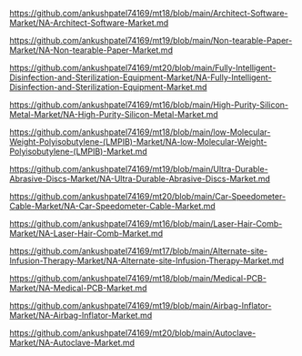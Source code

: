 <p><a href="https://github.com/ankushpatel74169/mt18/blob/main/Architect-Software-Market/NA-Architect-Software-Market.md">https://github.com/ankushpatel74169/mt18/blob/main/Architect-Software-Market/NA-Architect-Software-Market.md</a></p><p><a href="https://github.com/ankushpatel74169/mt19/blob/main/Non-tearable-Paper-Market/NA-Non-tearable-Paper-Market.md">https://github.com/ankushpatel74169/mt19/blob/main/Non-tearable-Paper-Market/NA-Non-tearable-Paper-Market.md</a></p><p><a href="https://github.com/ankushpatel74169/mt20/blob/main/Fully-Intelligent-Disinfection-and-Sterilization-Equipment-Market/NA-Fully-Intelligent-Disinfection-and-Sterilization-Equipment-Market.md">https://github.com/ankushpatel74169/mt20/blob/main/Fully-Intelligent-Disinfection-and-Sterilization-Equipment-Market/NA-Fully-Intelligent-Disinfection-and-Sterilization-Equipment-Market.md</a></p><p><a href="https://github.com/ankushpatel74169/mt16/blob/main/High-Purity-Silicon-Metal-Market/NA-High-Purity-Silicon-Metal-Market.md">https://github.com/ankushpatel74169/mt16/blob/main/High-Purity-Silicon-Metal-Market/NA-High-Purity-Silicon-Metal-Market.md</a></p><p><a href="https://github.com/ankushpatel74169/mt18/blob/main/low-Molecular-Weight-Polyisobutylene-(LMPIB)-Market/NA-low-Molecular-Weight-Polyisobutylene-(LMPIB)-Market.md">https://github.com/ankushpatel74169/mt18/blob/main/low-Molecular-Weight-Polyisobutylene-(LMPIB)-Market/NA-low-Molecular-Weight-Polyisobutylene-(LMPIB)-Market.md</a></p><p><a href="https://github.com/ankushpatel74169/mt19/blob/main/Ultra-Durable-Abrasive-Discs-Market/NA-Ultra-Durable-Abrasive-Discs-Market.md">https://github.com/ankushpatel74169/mt19/blob/main/Ultra-Durable-Abrasive-Discs-Market/NA-Ultra-Durable-Abrasive-Discs-Market.md</a></p><p><a href="https://github.com/ankushpatel74169/mt20/blob/main/Car-Speedometer-Cable-Market/NA-Car-Speedometer-Cable-Market.md">https://github.com/ankushpatel74169/mt20/blob/main/Car-Speedometer-Cable-Market/NA-Car-Speedometer-Cable-Market.md</a></p><p><a href="https://github.com/ankushpatel74169/mt16/blob/main/Laser-Hair-Comb-Market/NA-Laser-Hair-Comb-Market.md">https://github.com/ankushpatel74169/mt16/blob/main/Laser-Hair-Comb-Market/NA-Laser-Hair-Comb-Market.md</a></p><p><a href="https://github.com/ankushpatel74169/mt17/blob/main/Alternate-site-Infusion-Therapy-Market/NA-Alternate-site-Infusion-Therapy-Market.md">https://github.com/ankushpatel74169/mt17/blob/main/Alternate-site-Infusion-Therapy-Market/NA-Alternate-site-Infusion-Therapy-Market.md</a></p><p><a href="https://github.com/ankushpatel74169/mt18/blob/main/Medical-PCB-Market/NA-Medical-PCB-Market.md">https://github.com/ankushpatel74169/mt18/blob/main/Medical-PCB-Market/NA-Medical-PCB-Market.md</a></p><p><a href="https://github.com/ankushpatel74169/mt19/blob/main/Airbag-Inflator-Market/NA-Airbag-Inflator-Market.md">https://github.com/ankushpatel74169/mt19/blob/main/Airbag-Inflator-Market/NA-Airbag-Inflator-Market.md</a></p><p><a href="https://github.com/ankushpatel74169/mt20/blob/main/Autoclave-Market/NA-Autoclave-Market.md">https://github.com/ankushpatel74169/mt20/blob/main/Autoclave-Market/NA-Autoclave-Market.md</a></p>

